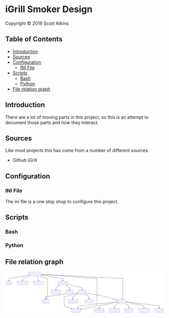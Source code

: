 # iGrill Smoker Design

Copyright &copy; 2019 Scott Atkins
<!-- markdownlint-disable MD033 -->
<h2>Table of Contents</h2>
<!-- markdownlint-enable MD033 -->
<!-- markdownlint-disable MD007 -->
<!-- markdownlint-disable MD010 -->
<!-- @import "[TOC]" {cmd="toc" depthFrom=2 depthTo=6 orderedList=false} -->

<!-- code_chunk_output -->

* [Introduction](#introduction)
* [Sources](#sources)
* [Configuration](#configuration)
	* [INI File](#ini-file)
* [Scripts](#scripts)
	* [Bash](#bash)
	* [Python](#python)
* [File relation graph](#file-relation-graph)

<!-- /code_chunk_output -->
<!-- markdownlint-enable MD007 -->
<!-- markdownlint-enable MD010 -->
## Introduction

There are a lot of moving parts in this project, so this is an attempt to document those parts and how they interact.

## Sources

Like most projects this has come from a number of different sources.
<!-- TODO: Add links -->
* Github iGrill

## Configuration

### INI File

The ini file is a one stop shop to configure this project.

## Scripts

### Bash

### Python

## File relation graph

![relations](assets/relation.svg)